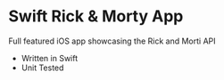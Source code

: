 # Swift Rick & Morty App

Full featured iOS app showcasing the Rick and Morti API

- Written in Swift
- Unit Tested

